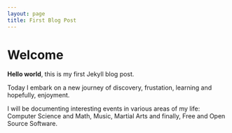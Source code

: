 ```yaml
---
layout: page
title: First Blog Post
---
```


# Welcome

**Hello world**, this is my first Jekyll blog post.

Today I embark on a new journey of discovery, frustation, learning and hopefully, enjoyment.

I will be documenting interesting events in various areas of my life: Computer Science and Math, Music, Martial Arts and finally, Free and Open Source Software.


